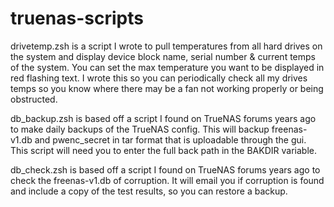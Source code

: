 # truenas-scripts
drivetemp.zsh is a script I wrote to pull temperatures from all hard drives on the system and display device block name, serial number & current temps of the system. You can set the max temperature you want to be displayed in red flashing text. I wrote this so you can periodically check all my drives temps so you know where there may be a fan not working properly or being obstructed.

db_backup.zsh is based off a script I found on TrueNAS forums years ago to make daily backups of the TrueNAS config. This will backup freenas-v1.db and pwenc_secret in tar format that is uploadable through the gui. This script will need you to enter the full back path in the BAKDIR variable.

db_check.zsh is based off a script I found on TrueNAS forums years ago to check the freenas-v1.db of corruption. It will email you if corruption is found and include a copy of the test results, so you can restore a backup.
